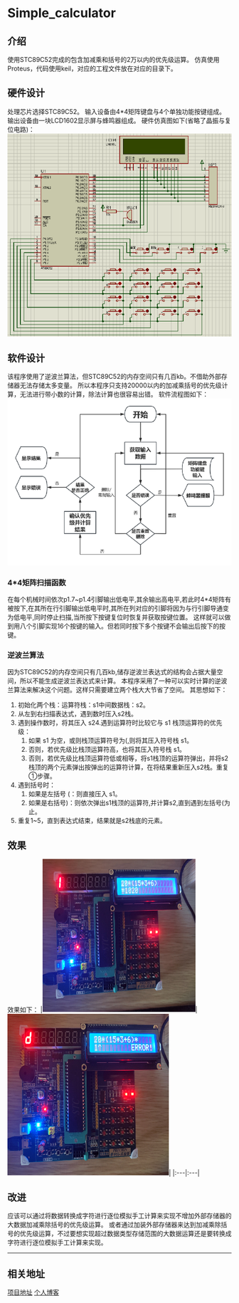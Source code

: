# Simple_calculator
## 介绍 
使用STC89C52完成的包含加减乘和括号的2万以内的优先级运算。
仿真使用Proteus，代码使用keil，对应的工程文件放在对应的目录下。
## 硬件设计
处理芯片选择STC89C52。
输入设备由4*4矩阵键盘与4个单独功能按键组成。
输出设备由一块LCD1602显示屏与蜂鸣器组成。
硬件仿真图如下(省略了晶振与复位电路)：
![硬件仿真图](./image/Simple_calculator_Simulated_graph.png "硬件仿真图")
## 软件设计
该程序使用了逆波兰算法，但STC89C52的内存空间只有几百kb。不借助外部存储器无法存储太多变量。 
所以本程序只支持20000以内的加减乘括号的优先级计算，无法进行带小数的计算，除法计算也很容易出错。
软件流程图如下：
![硬件仿真图](./image/Simple_calculator_Flow%20chart.png "硬件仿真图")
### 4*4矩阵扫描函数
在每个机械时间依次p1.7~p1.4引脚输出低电平,其余输出高电平,若此时4*4矩阵有被按下,在其所在行引脚输出低电平时,其所在列对应的引脚将因为与行引脚导通变为低电平,同时停止扫描,当所按下按键复位时恢复并获取按键位置。 
这样就可以做到用八个引脚实现16个按键的输入。但若同时按下多个按键不会输出后按下的按键。
### 逆波兰算法
因为STC89C52的内存空间只有几百kb,储存逆波兰表达式的结构会占据大量空间，所以不能生成逆波兰表达式来计算。 
本程序采用了一种可以实时计算的逆波兰算法来解决这个问题。这样只需要建立两个栈大大节省了空间。 
其思想如下：
1. 初始化两个栈：运算符栈：s1中间数据栈：s2。
2. 从左到右扫描表达式，遇到数时压入s2栈。
3. 遇到操作数时，将其压入 s24.遇到运算符时比较它与 s1 栈顶运算符的优先级：
   1. 如果 s1 为空，或则栈顶运算符号为(,则将其压入符号栈 s1。
   2. 否则，若优先级比栈顶运算符高，也将其压入符号栈 s1。
   3. 否则，若优先级比栈顶运算符低或相等，将s1栈顶的运算符弹出，并将s2栈顶的两个元素弹出按弹出的运算符计算，在将结果重新压入s2栈。重复①步骤。
4. 遇到括号时：
   1. 如果是左括号 (：则直接压入 s1。
   2. 如果是右括号)：则依次弹出s1栈顶的运算符,并计算s2,直到遇到左括号(为止。
5. 重复1~5，直到表达式结束，结果就是s2栈底的元素。


## 效果
效果如下：
|![运行效果图](./image/Simple_calculator_effect_run.png "运行效果图")|![错误效果图](./image/Simple_calculator_effect_errors.png "错误效果图")|
|:---|:---|


## 改进
应该可以通过将数据转换成字符进行逐位模拟手工计算来实现不增加外部存储器的大数据加减乘除括号的优先级运算。 
或者通过加装外部存储器来达到加减乘除括号的优先级运算，不过要想实现超过数据类型存储范围的大数据运算还是要转换成字符进行逐位模拟手工计算来实现。




---
## 相关地址
[项目地址](https://github.com/hy-9/Simple_calculator)
[个人博客](haiyao.site "haiyao.site")